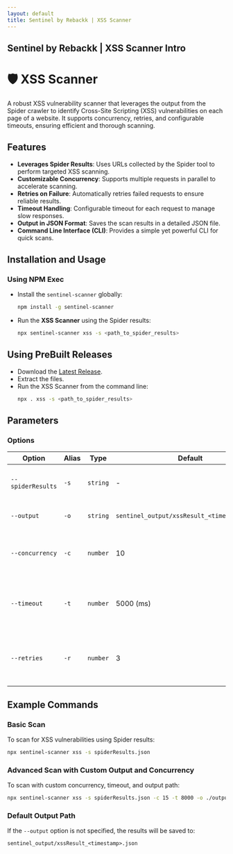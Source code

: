 ```yaml
---
layout: default
title: Sentinel by Rebackk | XSS Scanner
---
```

## Sentinel by Rebackk | XSS Scanner Intro

# 🛡️ XSS Scanner

A robust XSS vulnerability scanner that leverages the output from the Spider crawler to identify Cross-Site Scripting (XSS) vulnerabilities on each page of a website. It supports concurrency, retries, and configurable timeouts, ensuring efficient and thorough scanning.

## Features

- **Leverages Spider Results**: Uses URLs collected by the Spider tool to perform targeted XSS scanning.
- **Customizable Concurrency**: Supports multiple requests in parallel to accelerate scanning.
- **Retries on Failure**: Automatically retries failed requests to ensure reliable results.
- **Timeout Handling**: Configurable timeout for each request to manage slow responses.
- **Output in JSON Format**: Saves the scan results in a detailed JSON file.
- **Command Line Interface (CLI)**: Provides a simple yet powerful CLI for quick scans.

## Installation and Usage

### Using NPM Exec

- Install the `sentinel-scanner` globally:
  ```bash
  npm install -g sentinel-scanner
  ```

- Run the **XSS Scanner** using the Spider results:
  ```bash
  npx sentinel-scanner xss -s <path_to_spider_results>
  ```

## Using PreBuilt Releases

- Download the [Latest Release](https://github.com/RebackkHQ/webapp-scanner/releases/latest).
- Extract the files.
- Run the XSS Scanner from the command line:
  ```bash
  npx . xss -s <path_to_spider_results>
  ```

## Parameters

### Options

| Option             | Alias | Type     | Default                                      | Description                                                      |
|--------------------|-------|----------|----------------------------------------------|------------------------------------------------------------------|
| `--spiderResults`  | `-s`  | `string` | -                                            | Path to the spider results file (**required**).                  |
| `--output`         | `-o`  | `string` | `sentinel_output/xssResult_<timestamp>.json` | Path to save the output JSON file.                               |
| `--concurrency`    | `-c`  | `number` | 10                                           | Number of concurrent requests (range: 1-20).                     |
| `--timeout`        | `-t`  | `number` | 5000 (ms)                                    | Timeout for each request in milliseconds (range: 0-25,000).      |
| `--retries`        | `-r`  | `number` | 3                                            | Number of retries for each request (range: 0-10).                |

## Example Commands

### Basic Scan
To scan for XSS vulnerabilities using Spider results:
```bash
npx sentinel-scanner xss -s spiderResults.json
```

### Advanced Scan with Custom Output and Concurrency
To scan with custom concurrency, timeout, and output path:
```bash
npx sentinel-scanner xss -s spiderResults.json -c 15 -t 8000 -o ./output/xssScanResults.json
```

### Default Output Path
If the `--output` option is not specified, the results will be saved to:
```
sentinel_output/xssResult_<timestamp>.json
```
